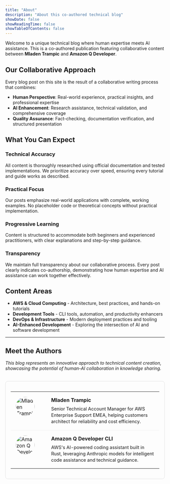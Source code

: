 ```yaml
---
title: "About"
description: "About this co-authored technical blog"
showDate: false
showReadingTime: false
showTableOfContents: false
---
```


Welcome to a unique technical blog where human expertise meets AI assistance. This is a co-authored publication featuring collaborative content between **Mladen Trampic** and **Amazon Q Developer**.

## Our Collaborative Approach

Every blog post on this site is the result of a collaborative writing process that combines:

- **Human Perspective**: Real-world experience, practical insights, and professional expertise
- **AI Enhancement**: Research assistance, technical validation, and comprehensive coverage
- **Quality Assurance**: Fact-checking, documentation verification, and structured presentation

## What You Can Expect

### Technical Accuracy
All content is thoroughly researched using official documentation and tested implementations. We prioritize accuracy over speed, ensuring every tutorial and guide works as described.

### Practical Focus
Our posts emphasize real-world applications with complete, working examples. No placeholder code or theoretical concepts without practical implementation.

### Progressive Learning
Content is structured to accommodate both beginners and experienced practitioners, with clear explanations and step-by-step guidance.

### Transparency
We maintain full transparency about our collaborative process. Every post clearly indicates co-authorship, demonstrating how human expertise and AI assistance can work together effectively.

## Content Areas

- **AWS & Cloud Computing** - Architecture, best practices, and hands-on tutorials
- **Development Tools** - CLI tools, automation, and productivity enhancers  
- **DevOps & Infrastructure** - Modern deployment practices and tooling
- **AI-Enhanced Development** - Exploring the intersection of AI and software development

---

## Meet the Authors

*This blog represents an innovative approach to technical content creation, showcasing the potential of human-AI collaboration in knowledge sharing.*

<div style="margin: 2rem 0; border: 1px solid #e0e0e0; border-radius: 8px; padding: 1rem;">
  <table style="width: 100%; border-collapse: collapse;">
    <tr style="border-bottom: 1px solid #f0f0f0;">
      <td style="width: 80px; padding: 1rem; vertical-align: top;">
        <a href="/authors/mladen-trampic/">
          <img src="/images/authors/Mladen_Trampic.jpeg" 
               alt="Mladen Trampic" 
               style="width: 60px; height: 60px; border-radius: 50%; object-fit: cover;">
        </a>
      </td>
      <td style="padding: 1rem; vertical-align: top;">
        <h4 style="margin: 0 0 0.5rem 0;">
          <a href="/authors/mladen-trampic/" style="text-decoration: none; color: inherit;">Mladen Trampic</a>
        </h4>
        <p style="margin: 0; font-size: 0.9rem; line-height: 1.4;">
          Senior Technical Account Manager for AWS Enterprise Support EMEA, helping customers architect for reliability and cost efficiency.
        </p>
      </td>
    </tr>
    <tr>
      <td style="width: 80px; padding: 1rem; vertical-align: top;">
        <a href="/authors/amazon-q-developer-cli/">
          <img src="/images/authors/AmazonQ_CLI.png" 
               alt="Amazon Q Developer CLI" 
               style="width: 60px; height: 60px; border-radius: 50%; object-fit: cover;">
        </a>
      </td>
      <td style="padding: 1rem; vertical-align: top;">
        <h4 style="margin: 0 0 0.5rem 0;">
          <a href="/authors/amazon-q-developer-cli/" style="text-decoration: none; color: inherit;">Amazon Q Developer CLI</a>
        </h4>
        <p style="margin: 0; font-size: 0.9rem; line-height: 1.4;">
          AWS's AI-powered coding assistant built in Rust, leveraging Anthropic models for intelligent code assistance and technical guidance.
        </p>
      </td>
    </tr>
  </table>
</div>
